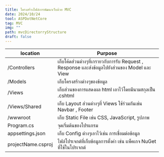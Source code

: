 ```yaml
---
title: โครงสร้างไฟล์การพัฒนาเว็บด้วย MVC
date: 2024/10/24
tool: ASPDotNetCore
tag: MVC
img: ""
path: mvcDirectorryStructure
draft: false
---
```


| location | Purpose |
| -------- | ------- |
|/Controllers| เก็บโค้ดส่วนต่างๆที่เกรายวกับการรับ Request , Response และส่งข้อมูลไปยังส่วนของ Model และ View|
|/Models|เก็บโครงสร้างต่างๆของข้อมูล|
|/Views|เก็บส่วนของการแสดงผล html เอาไว้โดยมีนามสกุลเป็น .cshtml|
|/Views/Shared|เก็บ Layout ส่วนต่างๆที่ Views ใช้ร่วมกันเช่น Navbar , Footer|
|/wwwroot|เก็บ Static File เช่น CSS, JavaScript, รูปภาพ|
|Program.cs|จุดเริ่มต้นของโปรแกรม|
|appsettings.json|เก็บ Config ต่างๆเอาไว้เช่น การเชื่อมต่อข้อมูล|
|projectName.csproj|ไฟล์โปรเจกต์ที่เก็บข้อมูลการตั้งค่า เช่น แพ็คเกจ NuGet ที่ใช้ในโปรเจกต์|
